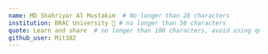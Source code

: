 ```yaml
---
name: MD Shahriyar Al Mustakim  # No longer than 28 characters
institution: BRAC University 🚩 # no longer than 58 characters
quote: Learn and share  # no longer than 100 characters, avoid using quotes(") to guarantee the format remains the same.
github_user: Mit382
---
```

